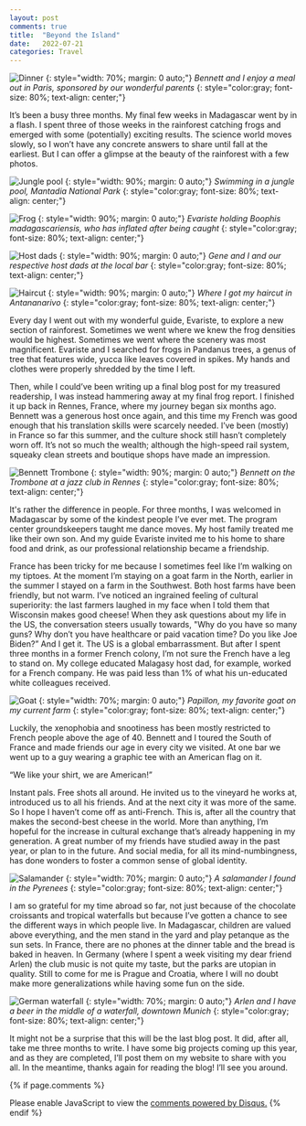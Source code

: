 ```yaml
---
layout: post
comments: true
title:  "Beyond the Island"
date:   2022-07-21
categories: Travel
---
```

![Dinner](/assets/brothersmeal.JPG)
{: style="width: 70%; margin: 0 auto;"}
*Bennett and I enjoy a meal out in Paris, sponsored by our wonderful parents*
{: style="color:gray; font-size: 80%; text-align: center;"}

It’s been a busy three months. My final few weeks in Madagascar went by in a flash. I spent three of those weeks in the rainforest catching frogs and emerged with some (potentially) exciting results. The science world moves slowly, so I won’t have any concrete answers to share until fall at the earliest. But I can offer a glimpse at the beauty of the rainforest with a few photos. 

![Jungle pool](/assets/riantsoa.JPG)
{: style="width: 90%; margin: 0 auto;"}
*Swimming in a jungle pool, Mantadia National Park*
{: style="color:gray; font-size: 80%; text-align: center;"}

![Frog](/assets/boophis.jpg)
{: style="width: 90%; margin: 0 auto;"}
*Evariste holding Boophis madagascariensis, who has inflated after being caught*
{: style="color:gray; font-size: 80%; text-align: center;"}

![Host dads](/assets/hostdads.JPG)
{: style="width: 90%; margin: 0 auto;"}
*Gene and I and our respective host dads at the local bar*
{: style="color:gray; font-size: 80%; text-align: center;"}

![Haircut](/assets/haircut.jpg)
{: style="width: 90%; margin: 0 auto;"}
*Where I got my haircut in Antananarivo*
{: style="color:gray; font-size: 80%; text-align: center;"}

Every day I went out with my wonderful guide, Evariste, to explore a new section of rainforest. Sometimes we went where we knew the frog densities would be highest. Sometimes we went where the scenery was most magnificent. Evariste and I searched for frogs in Pandanus trees, a genus of tree that features wide, yucca like leaves covered in spikes. My hands and clothes were properly shredded by the time I left. 

Then, while I could’ve been writing up a final blog post for my treasured readership, I was instead hammering away at my final frog report. I finished it up back in Rennes, France, where my journey began six months ago. Bennett was a generous host once again, and this time my French was good enough that his translation skills were scarcely needed. I’ve been (mostly) in France so far this summer, and the culture shock still hasn’t completely worn off. It’s not so much the wealth; although the high-speed rail system, squeaky clean streets and boutique shops have made an impression. 

![Bennett Trombone](/assets/bennettmusic.jpg)
{: style="width: 90%; margin: 0 auto;"}
*Bennett on the Trombone at a jazz club in Rennes*
{: style="color:gray; font-size: 80%; text-align: center;"}

It's rather the difference in people. For three months, I was welcomed in Madagascar by some of the kindest people I’ve ever met. The program center groundskeepers taught me dance moves. My host family treated me like their own son. And my guide Evariste invited me to his home to share food and drink, as our professional relationship became a friendship. 

France has been tricky for me because I sometimes feel like I’m walking on my tiptoes. At the moment I’m staying on a goat farm in the North, earlier in the summer I stayed on a farm in the Southwest. Both host farms have been friendly, but not warm. I’ve noticed an ingrained feeling of cultural superiority: the last farmers laughed in my face when I told them that Wisconsin makes good cheese! When they ask questions about my life in the US, the conversation steers usually towards, "Why do you have so many guns? Why don’t you have healthcare or paid vacation time? Do you like Joe Biden?” And I get it. The US is a global embarrassment. But after I spent three months in a former French colony, I’m not sure the French have a leg to stand on. My college educated Malagasy host dad, for example, worked for a French company. He was paid less than 1% of what his un-educated white colleagues received.

![Goat](/assets/papillon.jpg)
{: style="width: 70%; margin: 0 auto;"}
*Papillon, my favorite goat on my current farm*
{: style="color:gray; font-size: 80%; text-align: center;"}

Luckily, the xenophobia and snootiness has been mostly restricted to French people above the age of 40. Bennett and I toured the South of France and made friends our age in every city we visited. At one bar we went up to a guy wearing a graphic tee with an American flag on it. 

“We like your shirt, we are American!”

Instant pals. Free shots all around. He invited us to the vineyard he works at, introduced us to all his friends. And at the next city it was more of the same. So I hope I haven’t come off as anti-French. This is, after all the country that makes the second-best cheese in the world. More than anything, I’m hopeful for the increase in cultural exchange that’s already happening in my generation. A great number of my friends have studied away in the past year, or plan to in the future. And social media, for all its mind-numbingness, has done wonders to foster a common sense of global identity. 

![Salamander](/assets/salamander.jpg)
{: style="width: 70%; margin: 0 auto;"}
*A salamander I found in the Pyrenees*
{: style="color:gray; font-size: 80%; text-align: center;"}

I am so grateful for my time abroad so far, not just because of the chocolate croissants and tropical waterfalls but because I’ve gotten a chance to see the different ways in which people live. In Madagascar, children are valued above everything, and the men stand in the yard and play petanque as the sun sets. In France, there are no phones at the dinner table and the bread is baked in heaven. In Germany (where I spent a week visiting my dear friend Arlen) the club music is not quite my taste, but the parks are utopian in quality. Still to come for me is Prague and Croatia, where I will no doubt make more generalizations while having some fun on the side. 

![German waterfall](/assets/arlenwaterfall.JPG)
{: style="width: 70%; margin: 0 auto;"}
*Arlen and I have a beer in the middle of a waterfall, downtown Munich*
{: style="color:gray; font-size: 80%; text-align: center;"}

It might not be a surprise that this will be the last blog post. It did, after all, take me three months to write. I have some big projects coming up this year, and as they are completed, I’ll post them on my website to share with you all. In the meantime, thanks again for reading the blog! I’ll see you around.

{% if page.comments %}
<div id="disqus_thread"></div>
<script>
    /**
    *  RECOMMENDED CONFIGURATION VARIABLES: EDIT AND UNCOMMENT THE SECTION BELOW TO INSERT DYNAMIC VALUES FROM YOUR PLATFORM OR CMS.
    *  LEARN WHY DEFINING THESE VARIABLES IS IMPORTANT: https://disqus.com/admin/universalcode/#configuration-variables    */
    /*
    var disqus_config = function () {
    this.page.url = 'https://www.hughgabriel.com/Travel/2022/07/21/Beyond-the-Island.html';  // Replace PAGE_URL with your page's canonical URL variable
    this.page.identifier = '/Travel/2022/07/21/Beyond-the-Island.html'; // Replace PAGE_IDENTIFIER with your page's unique identifier variable
    };
    */
    (function() { // DON'T EDIT BELOW THIS LINE
    var d = document, s = d.createElement('script');
    s.src = 'https://hughsblog-1.disqus.com/embed.js';
    s.setAttribute('data-timestamp', +new Date());
    (d.head || d.body).appendChild(s);
    })();
</script>
<noscript>Please enable JavaScript to view the <a href="https://disqus.com/?ref_noscript">comments powered by Disqus.</a></noscript>
{% endif %}
